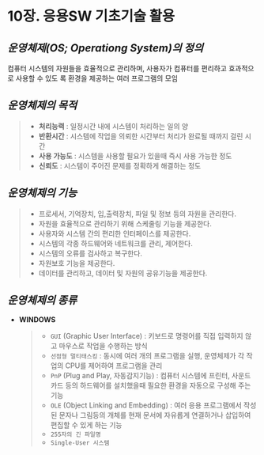 # 10장. 응용SW 기초기술 활용 



## **_운영체제(OS; Operationg System)의 정의_**

컴퓨터 시스템의 자원들을 효율적으로 관리하며, 사용자가 컴퓨터를 편리하고 효과적으로 사용할 수 있도	록 환경을 제공하는 여러 프로그램의 모임



## _운영체제의 목적_

> * **처리능력** : 일정시간 내에 시스템이 처리하는 일의 양
> * **반환시간** : 시스템에 작업을 의뢰한 시간부터 처리가 완료될 때까지 걸린 시간
> * **사용 가능도** : 시스템을 사용할 필요가 있을때 즉시 사용 가능한 정도
> * **신뢰도** : 시스템이 주어진 문제를 정확하게 해결하는 정도



## _운영체제의 기능_

> * 프로세서, 기억장치, 입,출력장치, 파일 및 정보 등의 자원을 관리한다.
> * 자원을 효율적으로 관리하기 위해 스케줄링 기능을 제공한다.
> * 사용자와 시스템 간의 편리한 인터페이스를 제공한다.
> * 시스템의 각종 하드웨어와 네트워크를 관리, 제어한다.
> * 시스템의 오류를 검사하고 복구한다.
> * 자원보호 기능을 제공한다.
> * 데이터를 관리하고, 데이터 및 자원의 공유기능을 제공한다.



## _운영체제의 종류_

* **WINDOWS**

  > + `GUI` (Graphic User Interface) : 키보드로 명령어를 직접 입력하지 않고 마우스로 작업을 수행하는 방식
  > + `선점형 멀티태스킹` : 동시에 여러 개의 프로그램을 실행, 운영체제가 각 작업의 CPU를 제어하여 프로그램을 관리
  > + `PnP` (Plug and Play, 자동감지기능) : 컴퓨터 시스템에 프린터, 사운드카드 등의 하드웨어를 설치했을때 필요한 환경을 자동으로 구성해 주는 기능
  > + `OLE` (Object Linking and Embedding) : 여러 응용 프로그램에서 작성된 문자나 그림등의 개체를 현재 문서에 자유롭게 연결하거나 삽입하여 편집할 수 있게 하는 기능
  > + `255자의 긴 파일명`
  > + `Single-User 시스템`

